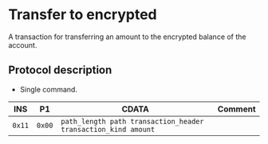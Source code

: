 # Transfer to encrypted

A transaction for transferring an amount to the encrypted balance of the account.

## Protocol description

* Single command.

INS | P1 | CDATA | Comment |
|---|--------|-------------|----|
| `0x11` | `0x00` | `path_length path transaction_header transaction_kind amount` | |
